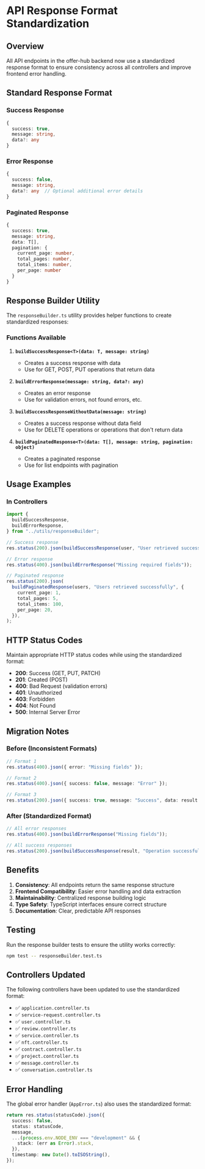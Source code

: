 # API Response Format Standardization

## Overview

All API endpoints in the offer-hub backend now use a standardized response format to ensure consistency across all controllers and improve frontend error handling.

## Standard Response Format

### Success Response

```typescript
{
  success: true,
  message: string,
  data?: any
}
```

### Error Response

```typescript
{
  success: false,
  message: string,
  data?: any  // Optional additional error details
}
```

### Paginated Response

```typescript
{
  success: true,
  message: string,
  data: T[],
  pagination: {
    current_page: number,
    total_pages: number,
    total_items: number,
    per_page: number
  }
}
```

## Response Builder Utility

The `responseBuilder.ts` utility provides helper functions to create standardized responses:

### Functions Available

1. **`buildSuccessResponse<T>(data: T, message: string)`**
   - Creates a success response with data
   - Use for GET, POST, PUT operations that return data

2. **`buildErrorResponse(message: string, data?: any)`**
   - Creates an error response
   - Use for validation errors, not found errors, etc.

3. **`buildSuccessResponseWithoutData(message: string)`**
   - Creates a success response without data field
   - Use for DELETE operations or operations that don't return data

4. **`buildPaginatedResponse<T>(data: T[], message: string, pagination: object)`**
   - Creates a paginated response
   - Use for list endpoints with pagination

## Usage Examples

### In Controllers

```typescript
import {
  buildSuccessResponse,
  buildErrorResponse,
} from "../utils/responseBuilder";

// Success response
res.status(200).json(buildSuccessResponse(user, "User retrieved successfully"));

// Error response
res.status(400).json(buildErrorResponse("Missing required fields"));

// Paginated response
res.status(200).json(
  buildPaginatedResponse(users, "Users retrieved successfully", {
    current_page: 1,
    total_pages: 5,
    total_items: 100,
    per_page: 20,
  }),
);
```

## HTTP Status Codes

Maintain appropriate HTTP status codes while using the standardized format:

- **200**: Success (GET, PUT, PATCH)
- **201**: Created (POST)
- **400**: Bad Request (validation errors)
- **401**: Unauthorized
- **403**: Forbidden
- **404**: Not Found
- **500**: Internal Server Error

## Migration Notes

### Before (Inconsistent Formats)

```typescript
// Format 1
res.status(400).json({ error: "Missing fields" });

// Format 2
res.status(400).json({ success: false, message: "Error" });

// Format 3
res.status(200).json({ success: true, message: "Success", data: result });
```

### After (Standardized Format)

```typescript
// All error responses
res.status(400).json(buildErrorResponse("Missing fields"));

// All success responses
res.status(200).json(buildSuccessResponse(result, "Operation successful"));
```

## Benefits

1. **Consistency**: All endpoints return the same response structure
2. **Frontend Compatibility**: Easier error handling and data extraction
3. **Maintainability**: Centralized response building logic
4. **Type Safety**: TypeScript interfaces ensure correct structure
5. **Documentation**: Clear, predictable API responses

## Testing

Run the response builder tests to ensure the utility works correctly:

```bash
npm test -- responseBuilder.test.ts
```

## Controllers Updated

The following controllers have been updated to use the standardized format:

- ✅ `application.controller.ts`
- ✅ `service-request.controller.ts`
- ✅ `user.controller.ts`
- ✅ `review.controller.ts`
- ✅ `service.controller.ts`
- ✅ `nft.controller.ts`
- ✅ `contract.controller.ts`
- ✅ `project.controller.ts`
- ✅ `message.controller.ts`
- ✅ `conversation.controller.ts`

## Error Handling

The global error handler (`AppError.ts`) also uses the standardized format:

```typescript
return res.status(statusCode).json({
  success: false,
  status: statusCode,
  message,
  ...(process.env.NODE_ENV === "development" && {
    stack: (err as Error).stack,
  }),
  timestamp: new Date().toISOString(),
});
```
